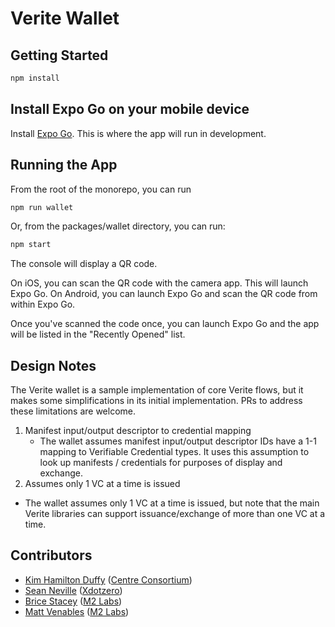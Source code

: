 # Verite Wallet

## Getting Started

```sh
npm install
```

## Install Expo Go on your mobile device

Install [Expo Go](https://expo.dev/client). This is where the app will run in development.

## Running the App

From the root of the monorepo, you can run

```sh
npm run wallet
```

Or, from the packages/wallet directory, you can run:

```sh
npm start
```

The console will display a QR code.

On iOS, you can scan the QR code with the camera app. This will launch Expo Go.
On Android, you can launch Expo Go and scan the QR code from within Expo Go.

Once you've scanned the code once, you can launch Expo Go and the app will be listed in the "Recently Opened" list.

## Design Notes

The Verite wallet is a sample implementation of core Verite flows, but it makes some simplifications in its initial implementation. PRs to address these limitations are welcome.

1. Manifest input/output descriptor to credential mapping
   - The wallet assumes manifest input/output descriptor IDs have a 1-1 mapping to Verifiable Credential types. It uses this assumption to look up manifests / credentials for purposes of display and exchange.
2. Assumes only 1 VC at a time is issued

- The wallet assumes only 1 VC at a time is issued, but note that the main Verite libraries can support issuance/exchange of more than one VC at a time.

## Contributors

- [Kim Hamilton Duffy](https://github.com/kimdhamilton) ([Centre Consortium](https://centre.io))
- [Sean Neville](https://github.com/psnevio) ([Xdotzero](http://xdotzero.com))
- [Brice Stacey](https://github.com/bricestacey) ([M2 Labs](https://m2.xyz))
- [Matt Venables](https://github.com/venables) ([M2 Labs](https://m2.xyz))
